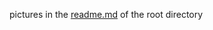 pictures in the [readme.md](https://github.com/bebetterest/defense-filter/blob/main/README.md) of the root directory 
